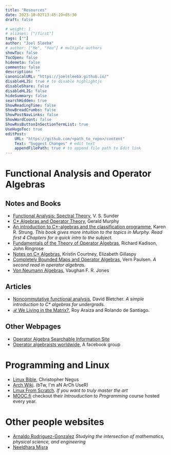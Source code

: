 ```yaml
---
title: "Resources"
date: 2023-10-02T13:45:19+05:30
draft: false

# weight: 1
# aliases: ["/first"]
tags: [""]
author: "Joel Sleeba"
# author: ["Me", "You"] # multiple authors
showToc: false
TocOpen: false
hidemeta: false
comments: false
description: ""
canonicalURL: "https://joelsleeba.github.io/"
disableHLJS: true # to disable highlightjs
disableShare: false
disableHLJS: false
hideSummary: false
searchHidden: true
ShowReadingTime: false
ShowBreadCrumbs: false
ShowPostNavLinks: false
ShowWordCount: false
ShowRssButtonInSectionTermList: true
UseHugoToc: true
editPost:
    URL: "https://github.com/<path_to_repo>/content"
    Text: "Suggest Changes" # edit text
    appendFilePath: true # to append file path to Edit link
---
```


# Functional Analysis and Operator Algebras

## Notes and Books
 - [Functional Analysis: Spectral Theory](https://www.imsc.res.in/~sunder/fa.pdf), V. S. Sunder
 - [C* Algebras and Operator Theory](https://g.co/kgs/jo2MVL), Gerald Murphy
 - [An introduction to C*-algebras and the classification programme](https://strung.me/karen/CStarIntroDraft.pdf), Karen R. Strung. _This book gives more intuition to the topics in Murphy. Read first 4 Chapters for a quick intro to the subject._
 - [Fundamentals of the Theory of Operator Algebras](https://g.co/kgs/tRvPCy), Richard Kadison, John Ringrose
 - [Notes on C* Algebras](https://users.math.msu.edu/users/banelson/conferences/GOALS/notes/Cstar_notes.pdf), Kristin Courtney, Elizabeth Gillaspy
 - [Completely Bounded Maps and Operator Algebras](https://www.cambridge.org/core/books/completely-bounded-maps-and-operator-algebras/47AF05B5F924ADE4FA30770B10050B76), Vern Paulsen. _A second read in operator algebras._
 - [Von Neumann Algebras](https://my.vanderbilt.edu/jonesvf/files/2020/10/vonNeumann2015.pdf), Vaughan F. R. Jones

## Articles
 - [Noncommutative functional analysis](https://www.math.uh.edu/~dblecher/canisius.pdf), David Bletcher. _A simple introduction to C* algebras for undergrads._
 - [$\mathcal{R}$ We Living in the Matrix?](https://www.ams.org/journals/notices/201908/rnoti-p1216.pdf), Roy Araiza and Rolando de Santiago.

## Other Webpages
 - [Operator Algebra Searchable Information Site](https://operatoralgebras.org/)
 - [Operator algebraists worldwide](https://www.facebook.com/groups/20353621173/), A facebook group


# Programming and Linux
 - [Linux Bible](https://g.co/kgs/SW5Jms), Christopher Negus
 - [Arch Wiki](https://wiki.archlinux.org/). (bTw, I'm aN ArCh UseR)
 - [Linux From Scratch](https://www.linuxfromscratch.org/). _If you want to truly master the art_
 - [MOOC.fi](https://www.mooc.fi/en) checkout their _Introuduction to Programming_ course hosted every year.

# Other people websites
- [Arnaldo Rodriguez-Gonzalez](https://aghostinthefigures.com/) _Studying the intersection of mathematics, physical science, and engineering_
- [Neeldhara Misra](https://www.neeldhara.com)
